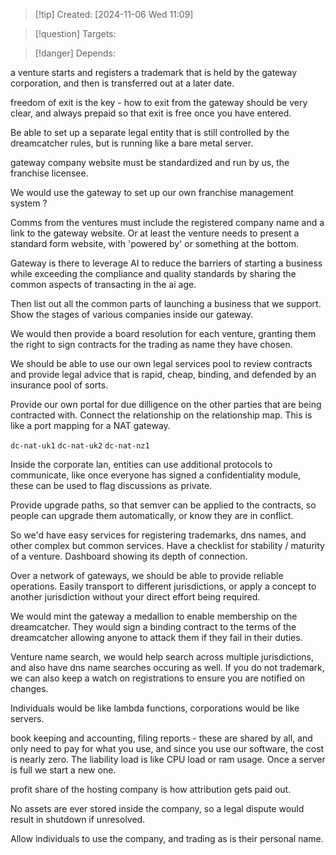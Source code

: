 
>[!tip] Created: [2024-11-06 Wed 11:09]

>[!question] Targets: 

>[!danger] Depends: 

a venture starts and registers a trademark that is held by the gateway corporation, and then is transferred out at a later date.

freedom of exit is the key - how to exit from the gateway should be very clear, and always prepaid so that exit is free once you have entered.

Be able to set up a separate legal entity that is still controlled by the dreamcatcher rules, but is running like a bare metal server.



gateway company website must be standardized and run by us, the franchise licensee.

We would use the gateway to set up our own franchise management system ?

Comms from the ventures must include the registered company name and a link to the gateway website.  Or at least the venture needs to present a standard form website, with 'powered by' or something at the bottom.

Gateway is there to leverage AI to reduce the barriers of starting a business while exceeding the compliance and quality standards by sharing the common aspects of transacting in the ai age.

Then list out all the common parts of launching a business that we support.  Show the stages of various companies inside our gateway.

We would then provide a board resolution for each venture, granting them the right to sign contracts for the trading as name they have chosen.

We should be able to use our own legal services pool to review contracts and provide legal advice that is rapid, cheap, binding, and defended by an insurance pool of sorts.

Provide our own portal for due dilligence on the other parties that are being contracted with.  Connect the relationship on the relationship map.  This is like a port mapping for a NAT gateway.

`dc-nat-uk1`
`dc-nat-uk2`
`dc-nat-nz1`

Inside the corporate lan, entities can use additional protocols to communicate, like once everyone has signed a confidentiality module, these can be used to flag discussions as private.

Provide upgrade paths, so that semver can be applied to the contracts, so people can upgrade them automatically, or know they are in conflict.

So we'd have easy services for registering trademarks, dns names, and other complex but common services.  Have a checklist for stability / maturity of a venture.  Dashboard showing its depth of connection.

Over a network of gateways, we should be able to provide reliable operations.
Easily transport to different jurisdictions, or apply a concept to another jurisdiction without your direct effort being required.

We would mint the gateway a medallion to enable membership on the dreamcatcher.  They would sign a binding contract to the terms of the dreamcatcher allowing anyone to attack them if they fail in their duties.

Venture name search, we would help search across multiple jurisdictions, and also have dns name searches occuring as well.  If you do not trademark, we can also keep a watch on registrations to ensure you are notified on changes.

Individuals would be like lambda functions, corporations would be like servers.

book keeping and accounting, filing reports - these are shared by all, and only need to pay for what you use, and since you use our software, the cost is nearly zero.  The liability load is like CPU load or ram usage.  Once a server is full we start a new one.

profit share of the hosting company is how attribution gets paid out.

No assets are ever stored inside the company, so a legal dispute would result in shutdown if unresolved.

Allow individuals to use the company, and trading as is their personal name.